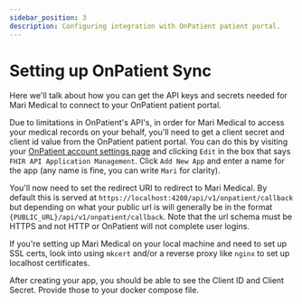 ```yaml
---
sidebar_position: 3
description: Configuring integration with OnPatient patient portal.
---
```


# Setting up OnPatient Sync

Here we'll talk about how you can get the API keys and secrets needed for Mari Medical to connect to your OnPatient patient portal.

Due to limitations in OnPatient's API's, in order for Mari Medical to access your medical records on your behalf, you'll need to get a client secret and client id value from the OnPatient patient portal. You can do this by visiting your [OnPatient account settings page](https://www.onpatient.com/account/settings/) and clicking `Edit` in the box that says `FHIR API Application Management`. Click `Add New App` and enter a name for the app (any name is fine, you can write `Mari` for clarity).

You'll now need to set the redirect URI to redirect to Mari Medical. By default this is served at `https://localhost:4200/api/v1/onpatient/callback` but depending on what your public url is will generally be in the format `{PUBLIC_URL}/api/v1/onpatient/callback`. Note that the url schema must be HTTPS and not HTTP or OnPatient will not complete user logins.

If you're setting up Mari Medical on your local machine and need to set up SSL certs, look into using `mkcert` and/or a reverse proxy like `nginx` to set up localhost certificates.

After creating your app, you should be able to see the Client ID and Client Secret. Provide those to your docker compose file.
